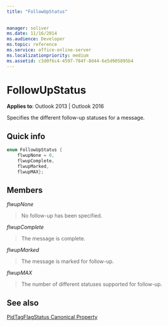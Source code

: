 ```yaml
---
title: "FollowUpStatus"
 
 
manager: soliver
ms.date: 11/16/2014
ms.audience: Developer
ms.topic: reference
ms.service: office-online-server
ms.localizationpriority: medium
ms.assetid: c3d0f6c4-4597-784f-8d44-6e5d905895b4
---
```


# FollowUpStatus

  
  
**Applies to**: Outlook 2013 | Outlook 2016 
  
Specifies the different follow-up statuses for a message.
  
## Quick info

```cpp
enum FollowUpStatus { 
    flwupNone = 0, 
    flwupComplete, 
    flwupMarked, 
    flwupMAX}; 

```

## Members

 _flwupNone_
  
> No follow-up has been specified.
    
 _flwupComplete_
  
> The message is complete.
    
 _flwupMarked_
  
> The message is marked for follow-up.
    
 _flwupMAX_
  
> The number of different statuses supported for follow-up.
    
## See also



[PidTagFlagStatus Canonical Property](pidtagflagstatus-canonical-property.md)


